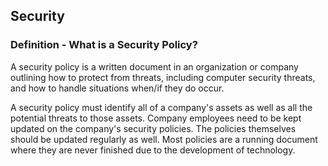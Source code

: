## Security

### Definition - What is a Security Policy?

A security policy is a written document in an organization or company outlining how to protect from threats, including computer security threats, and how to handle situations when/if they do occur.

A security policy must identify all of a company's assets as well as all the potential threats to those assets. Company employees need to be kept updated on the company's security policies. The policies themselves should be updated regularly as well. Most policies are a running document where they are never finished due to the development of technology.

